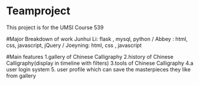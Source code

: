 # Teamproject
This project is for the UMSI Course 539

#Major Breakdown of work
Junhui Li: flask , mysql, python /
Abbey : html, css, javascript, jQuery /
Joeyning: html, css , javascript

#Main features
1.gallery of Chinese Calligraphy
2.history of Chinese Calligraphy(display in timeline with filters)
3.tools of Chinese Calligraphy 
4.a user login system 
5. user profile which can save the masterpieces they like from gallery
